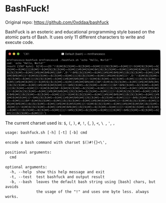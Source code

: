 # BashFuck!

Original repo: https://github.com/0xddaa/bashfuck

BashFuck is an esoteric and educational programming style based on the atomic parts of Bash.
It uses only 11 different characters to write and execute code.

![BashFuck example](bashfuck.png)

The current charset used is: `$`, `(`, `)`, `#`, `!`, `{`, `}`, `<`, `\ `, `'`, `,`

```
usage: bashfuck.sh [-h] [-t] [-b] cmd

encode a bash command with charset $()#!{}<\',

positional arguments:
  cmd

optional arguments:
  -h, --help  show this help message and exit
  -t, --test  test bashfuck and output result
  -b, --bash  leaves the default bash string using [bash] chars, but avoids
              the usage of the "!" and uses one byte less. always works.
```
